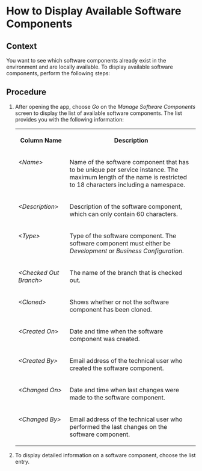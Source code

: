 <!-- loio8a501fa4fe354edfa67015eec1c4af73 -->

# How to Display Available Software Components



<a name="loio8a501fa4fe354edfa67015eec1c4af73__section_cw5_2nr_m3b"/>

## Context

You want to see which software components already exist in the environment and are locally available. To display available software components, perform the following steps:



<a name="loio8a501fa4fe354edfa67015eec1c4af73__section_tfb_n4w_m2b"/>

## Procedure

1.  After opening the app, choose *Go* on the *Manage Software Components* screen to display the list of available software components. The list provides you with the following information:


    <table>
    <tr>
    <th valign="top">

    Column Name


    
    </th>
    <th valign="top">

    Description


    
    </th>
    </tr>
    <tr>
    <td valign="top">
    
    *<Name\>* 


    
    </td>
    <td valign="top">
    
    Name of the software component that has to be unique per service instance. The maximum length of the name is restricted to 18 characters including a namespace.


    
    </td>
    </tr>
    <tr>
    <td valign="top">
    
    *<Description\>* 


    
    </td>
    <td valign="top">
    
    Description of the software component, which can only contain 60 characters.


    
    </td>
    </tr>
    <tr>
    <td valign="top">
    
    *<Type\>* 


    
    </td>
    <td valign="top">
    
    Type of the software component. The software component must either be *Development* or *Business Configuration*.


    
    </td>
    </tr>
    <tr>
    <td valign="top">
    
    *<Checked Out Branch\>* 


    
    </td>
    <td valign="top">
    
    The name of the branch that is checked out.


    
    </td>
    </tr>
    <tr>
    <td valign="top">
    
    *<Cloned\>* 


    
    </td>
    <td valign="top">
    
    Shows whether or not the software component has been cloned.


    
    </td>
    </tr>
    <tr>
    <td valign="top">
    
    *<Created On\>* 


    
    </td>
    <td valign="top">
    
    Date and time when the software component was created.


    
    </td>
    </tr>
    <tr>
    <td valign="top">
    
    *<Created By\>* 


    
    </td>
    <td valign="top">
    
    Email address of the technical user who created the software component.


    
    </td>
    </tr>
    <tr>
    <td valign="top">
    
    *<Changed On\>* 


    
    </td>
    <td valign="top">
    
    Date and time when last changes were made to the software component.


    
    </td>
    </tr>
    <tr>
    <td valign="top">
    
    *<Changed By\>* 


    
    </td>
    <td valign="top">
    
    Email address of the technical user who performed the last changes on the software component.


    
    </td>
    </tr>
    </table>
    
2.  To display detailed information on a software component, choose the list entry.


